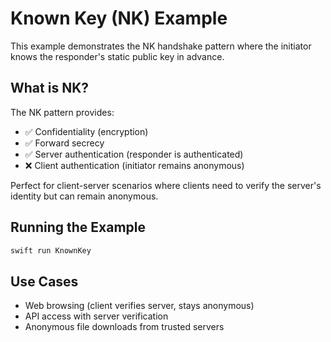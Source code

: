# Known Key (NK) Example

This example demonstrates the NK handshake pattern where the initiator knows the responder's static public key in advance.

## What is NK?

The NK pattern provides:
- ✅ Confidentiality (encryption)
- ✅ Forward secrecy  
- ✅ Server authentication (responder is authenticated)
- ❌ Client authentication (initiator remains anonymous)

Perfect for client-server scenarios where clients need to verify the server's identity but can remain anonymous.

## Running the Example

```bash
swift run KnownKey
```

## Use Cases

- Web browsing (client verifies server, stays anonymous)
- API access with server verification
- Anonymous file downloads from trusted servers